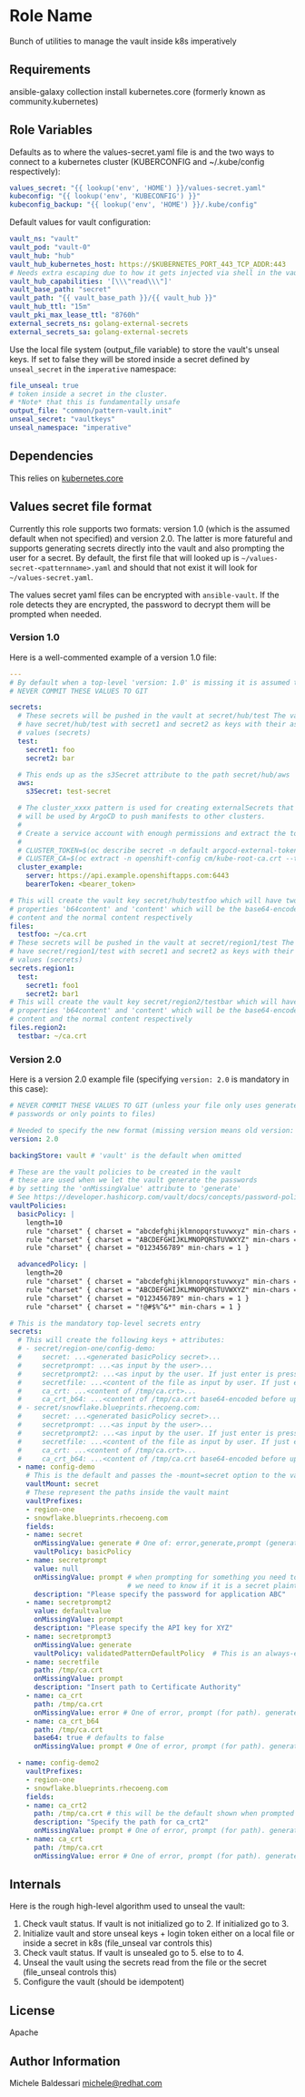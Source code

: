 # Role Name

Bunch of utilities to manage the vault inside k8s imperatively

## Requirements

ansible-galaxy collection install kubernetes.core (formerly known as community.kubernetes)

## Role Variables

Defaults as to where the values-secret.yaml file is and the two ways to connect to a kubernetes cluster
(KUBERCONFIG and ~/.kube/config respectively):

```yaml
values_secret: "{{ lookup('env', 'HOME') }}/values-secret.yaml"
kubeconfig: "{{ lookup('env', 'KUBECONFIG') }}"
kubeconfig_backup: "{{ lookup('env', 'HOME') }}/.kube/config"
```

Default values for vault configuration:

```yaml
vault_ns: "vault"
vault_pod: "vault-0"
vault_hub: "hub"
vault_hub_kubernetes_host: https://$KUBERNETES_PORT_443_TCP_ADDR:443
# Needs extra escaping due to how it gets injected via shell in the vault
vault_hub_capabilities: '[\\\"read\\\"]'
vault_base_path: "secret"
vault_path: "{{ vault_base_path }}/{{ vault_hub }}"
vault_hub_ttl: "15m"
vault_pki_max_lease_ttl: "8760h"
external_secrets_ns: golang-external-secrets
external_secrets_sa: golang-external-secrets
```

Use the local file system (output_file variable) to store the vault's unseal keys.
If set to false they will be stored inside a secret defined by `unseal_secret`
in the `imperative` namespace:

```yaml
file_unseal: true
# token inside a secret in the cluster.
# *Note* that this is fundamentally unsafe
output_file: "common/pattern-vault.init"
unseal_secret: "vaultkeys"
unseal_namespace: "imperative"
```

## Dependencies

This relies on [kubernetes.core](https://docs.ansible.com/ansible/latest/collections/kubernetes/core/k8s_module.html)

## Values secret file format

Currently this role supports two formats: version 1.0 (which is the assumed default when not specified) and version 2.0.
The latter is more fatureful and supports generating secrets directly into the vault and also prompting the user for a secret.
By default, the first file that will looked up is `~/values-secret-<patternname>.yaml` and should that not exist it will look
for `~/values-secret.yaml`.

The values secret yaml files can be encrypted with `ansible-vault`. If the role detects they are encrypted, the password to
decrypt them will be prompted when needed.

### Version 1.0

Here is a well-commented example of a version 1.0 file:

```yaml
---
# By default when a top-level 'version: 1.0' is missing it is assumed to be '1.0'
# NEVER COMMIT THESE VALUES TO GIT

secrets:
  # These secrets will be pushed in the vault at secret/hub/test The vault will
  # have secret/hub/test with secret1 and secret2 as keys with their associated
  # values (secrets)
  test:
    secret1: foo
    secret2: bar

  # This ends up as the s3Secret attribute to the path secret/hub/aws
  aws:
    s3Secret: test-secret

  # The cluster_xxxx pattern is used for creating externalSecrets that
  # will be used by ArgoCD to push manifests to other clusters.
  #
  # Create a service account with enough permissions and extract the token
  #
  # CLUSTER_TOKEN=$(oc describe secret -n default argocd-external-token | grep 'token:' | awk '{print$2}')
  # CLUSTER_CA=$(oc extract -n openshift-config cm/kube-root-ca.crt --to=- --keys=ca.crt | base64 | awk '{print}' ORS='')
  cluster_example:
    server: https://api.example.openshiftapps.com:6443
    bearerToken: <bearer_token>

# This will create the vault key secret/hub/testfoo which will have two
# properties 'b64content' and 'content' which will be the base64-encoded
# content and the normal content respectively
files:
  testfoo: ~/ca.crt
# These secrets will be pushed in the vault at secret/region1/test The vault will
# have secret/region1/test with secret1 and secret2 as keys with their associated
# values (secrets)
secrets.region1:
  test:
    secret1: foo1
    secret2: bar1
# This will create the vault key secret/region2/testbar which will have two
# properties 'b64content' and 'content' which will be the base64-encoded
# content and the normal content respectively
files.region2:
  testbar: ~/ca.crt
```

### Version 2.0

Here is a version 2.0 example file (specifying `version: 2.0` is mandatory in this case):

```yaml
# NEVER COMMIT THESE VALUES TO GIT (unless your file only uses generated
# passwords or only points to files)

# Needed to specify the new format (missing version means old version: 1.0 by default)
version: 2.0

backingStore: vault # 'vault' is the default when omitted

# These are the vault policies to be created in the vault
# these are used when we let the vault generate the passwords
# by setting the 'onMissingValue' attribute to 'generate'
# See https://developer.hashicorp.com/vault/docs/concepts/password-policies
vaultPolicies:
  basicPolicy: |
    length=10
    rule "charset" { charset = "abcdefghijklmnopqrstuvwxyz" min-chars = 1 }
    rule "charset" { charset = "ABCDEFGHIJKLMNOPQRSTUVWXYZ" min-chars = 1 }
    rule "charset" { charset = "0123456789" min-chars = 1 }

  advancedPolicy: |
    length=20
    rule "charset" { charset = "abcdefghijklmnopqrstuvwxyz" min-chars = 1 }
    rule "charset" { charset = "ABCDEFGHIJKLMNOPQRSTUVWXYZ" min-chars = 1 }
    rule "charset" { charset = "0123456789" min-chars = 1 }
    rule "charset" { charset = "!@#$%^&*" min-chars = 1 }

# This is the mandatory top-level secrets entry
secrets:
  # This will create the following keys + attributes:
  # - secret/region-one/config-demo:
  #     secret: ...<generated basicPolicy secret>...
  #     secretprompt: ...<as input by the user>...
  #     secretprompt2: ...<as input by the user. If just enter is pressed it will be 'defaultvalue'>...
  #     secretfile: ...<content of the file as input by user. If just enter is pressed the file will be /tmp/ca.crt...0
  #     ca_crt: ...<content of /tmp/ca.crt>...
  #     ca_crt_b64: ...<content of /tmp/ca.crt base64-encoded before uploading to vault>...
  # - secret/snowflake.blueprints.rhecoeng.com:
  #     secret: ...<generated basicPolicy secret>...
  #     secretprompt: ...<as input by the user>...
  #     secretprompt2: ...<as input by the user. If just enter is pressed it will be 'defaultvalue'>...
  #     secretfile: ...<content of the file as input by user. If just enter is pressed the file will be /tmp/ca.crt...0
  #     ca_crt: ...<content of /tmp/ca.crt>...
  #     ca_crt_b64: ...<content of /tmp/ca.crt base64-encoded before uploading to vault>...
  - name: config-demo
    # This is the default and passes the -mount=secret option to the vault commands
    vaultMount: secret
    # These represent the paths inside the vault maint
    vaultPrefixes:
    - region-one
    - snowflake.blueprints.rhecoeng.com
    fields:
    - name: secret
      onMissingValue: generate # One of: error,generate,prompt (generate is only valid for normal secrets)
      vaultPolicy: basicPolicy
    - name: secretprompt
      value: null
      onMissingValue: prompt # when prompting for something you need to set either value: null or path: null as
                             # we need to know if it is a secret plaintext or a file path
      description: "Please specify the password for application ABC"
    - name: secretprompt2
      value: defaultvalue
      onMissingValue: prompt
      description: "Please specify the API key for XYZ"
    - name: secretprompt3
      onMissingValue: generate
      vaultPolicy: validatedPatternDefaultPolicy  # This is an always-existing hard-coded policy
    - name: secretfile
      path: /tmp/ca.crt
      onMissingValue: prompt
      description: "Insert path to Certificate Authority"
    - name: ca_crt
      path: /tmp/ca.crt
      onMissingValue: error # One of error, prompt (for path). generate makes no sense for file
    - name: ca_crt_b64
      path: /tmp/ca.crt
      base64: true # defaults to false
      onMissingValue: prompt # One of error, prompt (for path). generate makes no sense for file

  - name: config-demo2
    vaultPrefixes:
    - region-one
    - snowflake.blueprints.rhecoeng.com
    fields:
    - name: ca_crt2
      path: /tmp/ca.crt # this will be the default shown when prompted
      description: "Specify the path for ca_crt2"
      onMissingValue: prompt # One of error, prompt (for path). generate makes no sense for file
    - name: ca_crt
      path: /tmp/ca.crt
      onMissingValue: error # One of error, prompt (for path). generate makes no sense for file
```

Internals
---------

Here is the rough high-level algorithm used to unseal the vault:

1. Check vault status. If vault is not initialized go to 2. If initialized go to 3.
2. Initialize vault and store unseal keys + login token either on a local file
   or inside a secret in k8s (file_unseal var controls this)
3. Check vault status. If vault is unsealed go to 5. else to to 4.
4. Unseal the vault using the secrets read from the file or the secret
   (file_unseal controls this)
5. Configure the vault (should be idempotent)

## License

Apache

## Author Information

Michele Baldessari <michele@redhat.com>
